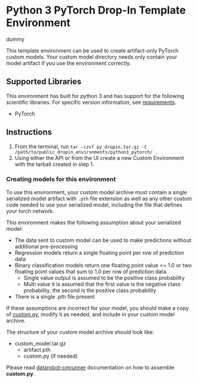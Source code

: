 # Python 3 PyTorch Drop-In Template Environment
dummy

This template environment can be used to create artifact-only PyTorch custom models.
Your custom model directory needs only contain your model artifact if you use the
environment correctly.

## Supported Libraries

This environment has built for python 3 and has support for the following scientific libraries.
For specific version information, see [requirements](requirements.txt).

- PyTorch

## Instructions

1. From the terminal, run `tar -czvf py_dropin.tar.gz -C /path/to/public_dropin_environments/python3_pytorch/ .`
2. Using either the API or from the UI create a new Custom Environment with the tarball created
in step 1.

### Creating models for this environment

To use this environment, your custom model archive must contain a single serialized model artifact
with `.pth` file extension as well as any other custom code needed to use your serialized model, including
the file that defines your torch network.


This environment makes the following assumption about your serialized model:
- The data sent to custom model can be used to make predictions without
additional pre-processing
- Regression models return a single floating point per row of prediction data
- Binary classification models return one floating point value <= 1.0 or two floating point values that sum to 1.0 per row of prediction data.
  - Single value output is assumed to be the positive class probability
  - Multi value it is assumed that the first value is the negative class probability, the second is the positive class probability
- There is a single .pth file present
  
If these assumptions are incorrect for your model, you should make a copy of [custom.py](https://github.com/datarobot/datarobot-user-models/blob/master/model_templates/python3_pytorch/custom.py), modify it as needed, and include in your custom model archive.

The structure of your custom model archive should look like:

- custom_model.tar.gz
  - artifact.pth
  - custom.py (if needed)

Please read [datarobot-cmrunner](../../custom_model_runner/README.md) documentation on how to assemble **custom.py**.
